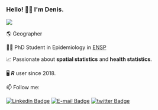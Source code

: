 ### Hello! 🙋‍♂️ I'm Denis.

![](https://denis-or.com.br/images/lofi.png)

🌎 Geographer

👨‍🎓 PhD Student in Epidemiology in [ENSP](https://ensp.fiocruz.br/)

📈 Passionate about **spatial statistics** and **health statistics**.

🖥️ ***R*** user since 2018.

:mailbox: Follow me:

[![Linkedin Badge](https://img.shields.io/badge/-denis--or-blue?style=flat-square&logo=Linkedin&logoColor=white&link=https://www.linkedin.com/in/denis-or/)](https://www.linkedin.com/in/denis-or/)
[![E-mail Badge](https://img.shields.io/badge/-catoper@gmail.com-red?style=flat-square&logo=Gmail&logoColor=white&link=mailto:catoper@gmail.com)](mailto:catoper@gmail.com)
[![twitter Badge](https://img.shields.io/badge/-Catoper-blue?style=flat-square&logo=twitter&logoColor=white&link=https://www.twitter.com/Catoper/)](https://www.instagram.com/cristianfrontend/)
